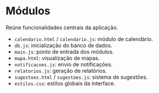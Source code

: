 # Módulos

Reúne funcionalidades centrais da aplicação.

- `calendario.html` / `calendario.js`: módulo de calendário.
- `db.js`: inicialização do banco de dados.
- `main.js`: ponto de entrada dos módulos.
- `mapa.html`: visualização de mapas.
- `notificacoes.js`: envio de notificações.
- `relatorios.js`: geração de relatórios.
- `sugestoes.html` / `sugestoes.js`: sistema de sugestões.
- `estilos.css`: estilos globais da interface.
